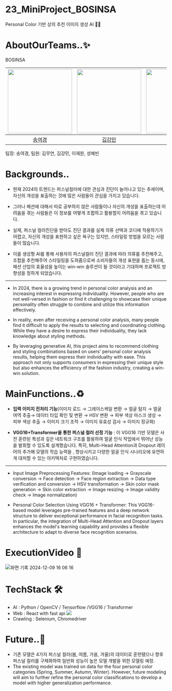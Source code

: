 # 23_MiniProject_BOSINSA
Personal Color 기반 상의 추천 이미지 생성 AI 👚👕

# AboutOurTeams..✨
BOSINSA

<img width="200px" src="https://github.com/0gonge.png"/> | <img width="200px" src="https://github.com/withmochaa.png"/> | <img width="200px" src="https://github.com/y-bin-s.png"/> | <img width="200px" src="https://github.com/Jaewon1634.png"/> | <img width="200px" src="https://github.com/kimmuyeon.png"/> | 
|:-----:|:-----:|:-----:|:-----:|:-----:|
|[송여경](https://github.com/0gonge)|[김강민](https://github.com/withmochaa)|[성예빈](https://github.com/y-bin-s)|[이재원](https://github.com/Jaewon1634)|[김무연](https://github.com/kimmuyeon)|

팀장: 송여경, 팀원: 김무연, 김강민, 이재원, 성예빈

# Backgrounds..
- 현재 2024의 트렌드는 퍼스널컬러에 대한 관심과 진단이 늘어나고 있는 추세이며, 자신의 개성을 표출하는 것에 많은 사람들이 관심을 가지고 있습니다. 

- 그러나 패션에 대해서 따로 공부하지 않은 사람들이나 자신의 개성을 표출하는데 어려움을 겪는 사람들은 이 정보를 어떻게 조합하고 활용할지 어려움을 겪고 있습니다. 

- 실제, 퍼스널 컬러진단을 받아도 진단 결과를 실제 의류 선택과 코디에 적용하기가 어렵고, 자신의 개성을 표현하고 싶은 욕구는 있지만, 스타일링 방법을 모르는 사람들이 많습니다. 

- 이를 생성형 AI를 통해 사용자의 퍼스널컬러 진단 결과에 따라 의류를 추천해주고, 조합을 추천해주어 스타일링을 도와줌으로써 소비자들의 개성 표현을 돕는 동시에, 패션 산업의 효율성을 높이는 win-win 솔루션이 될 것이라고 기대하며 프로젝트 방향성을 정하게 되었습니다.
---------

- In 2024, there is a growing trend in personal color analysis and an increasing interest in expressing individuality. However, people who are not well-versed in fashion or find it challenging to showcase their unique personality often struggle to combine and utilize this information effectively.

- In reality, even after receiving a personal color analysis, many people find it difficult to apply the results to selecting and coordinating clothing. While they have a desire to express their individuality, they lack knowledge about styling methods.

- By leveraging generative AI, this project aims to recommend clothing and styling combinations based on users' personal color analysis results, helping them express their individuality with ease. This approach not only supports consumers in expressing their unique style but also enhances the efficiency of the fashion industry, creating a win-win solution.

# MainFunctions..♻️
- **입력 이미지 전처리 기능**(이미지 로드 → 그레이스케일 변환 → 얼굴 탐지 → 얼굴 여역 추출→ 데이터 타입 확인 및 변환 → HSV 변환 → 피부 색상 마스크 생성 → 피부 색상 추출 → 이미지 크기 조적 → 이미지 유효성 검사 → 이미지 정규화)

- **VGG16+Transformer을 통한 퍼스널 컬러 선정 기능** : 이 VGG16 기반 모델은 사전 훈련된 특성과 깊은 네트워크 구조를 활용하여 얼굴 인식 작업에서 뛰어난 성능을 발휘할 수 있도록 설계했습니다.  특히, Multi-Head Attention과 Dropout 레이어의 추가해  모델의 학습 능력을 , 향상시키고 다양한 얼굴 인식 시나리오에 유연하게 대처할 수 있는 아키텍처로 구현하였습니다.
--------

- Input Image Preprocessing Features:
(Image loading → Grayscale conversion → Face detection → Face region extraction → Data type verification and conversion → HSV transformation → Skin color mask generation → Skin color extraction → Image resizing → Image validity check → Image normalization)

- Personal Color Selection Using VGG16 + Transformer:
This VGG16-based model leverages pre-trained features and a deep network structure to deliver exceptional performance in facial recognition tasks. In particular, the integration of Multi-Head Attention and Dropout layers enhances the model's learning capability and provides a flexible architecture to adapt to diverse face recognition scenarios.

# ExecutionVideo 🎥
![화면 기록 2024-12-09 16 06 16](https://github.com/user-attachments/assets/e12d584b-ef44-4812-9a3a-46dec553af7e)

# TechStack 🛠️
- AI : Python / OpenCV / Tensorflow /VGG16 / Transformer
- Web : React with fast api <img src="https://img.shields.io/badge/React-61DAFB?style=flat-square&logo=React&logoColor=black"/>
- Crawling : Selenium, Chromedriver

# Future..👀
- 기존 모델은 4가지 퍼스널 컬러(봄, 여름, 가을, 겨울)의 데이터로 훈련됐으나 향후 퍼스널 컬러를 구체화하여 일반화 성능이 높은 모델 개발을 위한 모델링 예정.
- The existing model was trained on data for the four personal color categories (Spring, Summer, Autumn, Winter). However, future modeling will aim to further refine the personal color classifications to develop a model with higher generalization performance.
